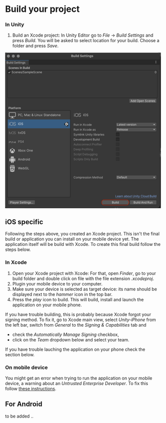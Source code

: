 # Build your project

### In Unity

1. Build an Xcode project: In Unity Editor go to *File* → *Build Settings* and press *Build*. You will be asked to select location for your build. Choose a folder and press *Save*.

<img src="Screenshots/BuildSettings-Build.png" alt="drawing" width="600"/>

## **iOS** specific

Following the steps above, you created an Xcode project. This isn't the final build or application you can install on your mobile device yet. The application itself will be build with Xcode. To create this final build follow the steps below.

### In Xcode

1. Open your Xcode project with Xcode: For that, open *Finder*, go to your build folder and double click on file with the file extension *.xcodeproj*.
1. Plugin your mobile device to your computer. 
1. Make sure your device is selected as target device: its name should be displayed next to  the *hammer* icon in the top bar.
1. Press the *play* icon to build. This will build, install and launch the application on your mobile phone.

If you have trouble building, this is probably because Xcode forgot your signing method. To fix it, go to Xcode main view, select *Unity-iPhone* from the left bar, switch from *General* to the *Signing & Capabilities* tab and 
- check the *Automatically Manage Signing* checkbox,
- click on the *Team* dropdown below and select your team. 

If you have trouble lauching the application on your phone check the section below.

### On mobile device
You might get an error when trying to run the application on your mobile device, a warning about an *Untrusted Enterprise Developer*. To fix this follow [these instructions](https://support.apple.com/en-us/HT204460).

## For **Android**

to be added .. 